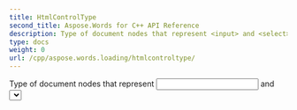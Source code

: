 ```yaml
---
title: HtmlControlType
second_title: Aspose.Words for C++ API Reference
description: Type of document nodes that represent <input> and <select> elements imported from HTML. 
type: docs
weight: 0
url: /cpp/aspose.words.loading/htmlcontroltype/
---
```


Type of document nodes that represent <input> and <select> elements imported from HTML. 

